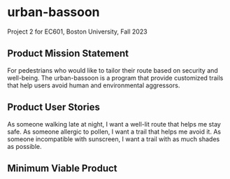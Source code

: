 # urban-bassoon
Project 2 for EC601, Boston University, Fall 2023

## Product Mission Statement
For pedestrians who would like to tailor their route based on security and well-being.
The urban-bassoon is a program that provide customized trails that help users avoid human and environmental aggressors.

## Product User Stories
As someone walking late at night, I want a well-lit route that helps me stay safe.
As someone allergic to pollen, I want a trail that helps me avoid it.
As someone incompatible with sunscreen, I want a trail with as much shades as possible.

## Minimum Viable Product
